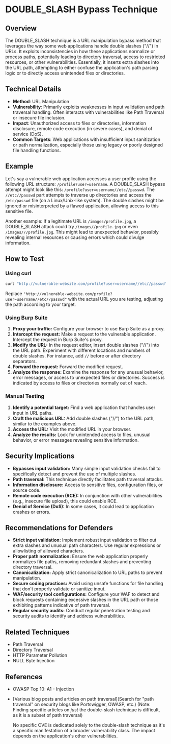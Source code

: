 # DOUBLE_SLASH Bypass Technique

## Overview

The DOUBLE_SLASH technique is a URL manipulation bypass method that leverages the way some web applications handle double slashes ("//") in URLs.  It exploits inconsistencies in how these applications normalize or process paths, potentially leading to directory traversal, access to restricted resources, or other vulnerabilities.  Essentially, it inserts extra slashes into the URL path, attempting to either confuse the application's path parsing logic or to directly access unintended files or directories.

## Technical Details

- **Method**: URL Manipulation
- **Vulnerability**: Primarily exploits weaknesses in input validation and path traversal handling.  Often interacts with vulnerabilities like Path Traversal or insecure file inclusion.
- **Impact**: Unauthorized access to files or directories, information disclosure, remote code execution (in severe cases), and denial of service (DoS).
- **Common Targets**: Web applications with insufficient input sanitization or path normalization, especially those using legacy or poorly designed file handling functions.


## Example

Let's say a vulnerable web application accesses a user profile using the following URL structure: `/profile?user=username`. A DOUBLE_SLASH bypass attempt might look like this: `/profile?user=username//etc//passwd`.  The `//etc//passwd` part attempts to traverse up directories and access the `/etc/passwd` file (on a Linux/Unix-like system).  The double slashes might be ignored or misinterpreted by a flawed application, allowing access to this sensitive file.

Another example: If a legitimate URL is `/images/profile.jpg`, a DOUBLE_SLASH attack could try `/images//profile.jpg` or even `/images///profile.jpg`.  This might lead to unexpected behavior, possibly revealing internal resources or causing errors which could divulge information.


## How to Test

### Using curl

```bash
curl "http://vulnerable-website.com/profile?user=username//etc//passwd"
```

Replace `"http://vulnerable-website.com/profile?user=username//etc//passwd"` with the actual URL you are testing, adjusting the path according to your target.


### Using Burp Suite

1. **Proxy your traffic:** Configure your browser to use Burp Suite as a proxy.
2. **Intercept the request:**  Make a request to the vulnerable application. Intercept the request in Burp Suite's proxy.
3. **Modify the URL:** In the request editor, insert double slashes ("//") into the URL path.  Experiment with different locations and numbers of double slashes.  For instance, add `//` before or after directory separators.
4. **Forward the request:** Forward the modified request.
5. **Analyze the response:** Examine the response for any unusual behavior, error messages, or access to unexpected files or directories.  Success is indicated by access to files or directories normally out of reach.


### Manual Testing

1. **Identify a potential target:** Find a web application that handles user input in URL paths.
2. **Craft the malicious URL:** Add double slashes ("//") to the URL path, similar to the examples above.
3. **Access the URL:**  Visit the modified URL in your browser.
4. **Analyze the results:** Look for unintended access to files, unusual behavior, or error messages revealing sensitive information.


## Security Implications

- **Bypasses input validation:**  Many simple input validation checks fail to specifically detect and prevent the use of multiple slashes.
- **Path traversal:** This technique directly facilitates path traversal attacks.
- **Information disclosure:** Access to sensitive files, configuration files, or source code.
- **Remote code execution (RCE):** In conjunction with other vulnerabilities (e.g., insecure file upload), this could enable RCE.
- **Denial of Service (DoS):**  In some cases, it could lead to application crashes or errors.


## Recommendations for Defenders

- **Strict input validation:**  Implement robust input validation to filter out extra slashes and unusual path characters.  Use regular expressions or allowlisting of allowed characters.
- **Proper path normalization:**  Ensure the web application properly normalizes file paths, removing redundant slashes and preventing directory traversal.
- **Canonicalization:**  Apply strict canonicalization to URL paths to prevent manipulation.
- **Secure coding practices:**  Avoid using unsafe functions for file handling that don't properly validate or sanitize input.
- **WAF/security tool configurations:** Configure your WAF to detect and block requests containing excessive slashes in the URL path or those exhibiting patterns indicative of path traversal.
- **Regular security audits:** Conduct regular penetration testing and security audits to identify and address vulnerabilities.

## Related Techniques

- Path Traversal
- Directory Traversal
- HTTP Parameter Pollution
- NULL Byte Injection


## References

- OWASP Top 10: A1 - Injection
- [Various blog posts and articles on path traversal](Search for "path traversal" on security blogs like Portswigger, OWASP, etc.)  (Note:  Finding specific articles on *just* the double-slash technique is difficult, as it is a subset of path traversal)

  No specific CVE is dedicated solely to the double-slash technique as it's a specific manifestation of a broader vulnerability class.  The impact depends on the application's other vulnerabilities.
